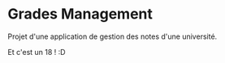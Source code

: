 # Grades Management
Projet d'une application de gestion des notes d'une université.

Et c'est un 18 ! :D
